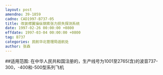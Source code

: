 ```yaml
---
layout: post
amendno: 39-1859
cadno: CAD1997-B737-05
title: 改装襟翼操纵钢索张力损失探测系统
date: 1997-02-26 00:00:00 +0800
effdate: 1997-03-04 00:00:00 +0800
tag: B737
categories: 民航华北管理局适航处
author: 张森
---
```


##适用范围:
在中华人民共和国注册的，生产线号为1001至2765(含)的波音737-300，-400和-500型系列飞机

